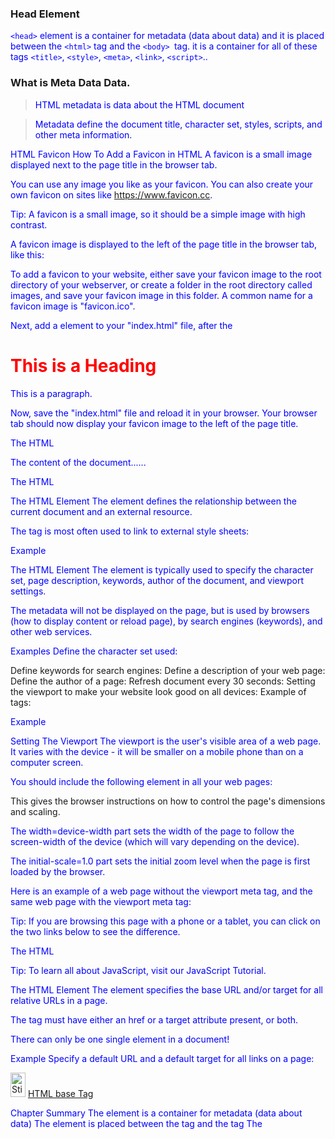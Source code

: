 ### Head Element



`<head>` element is a container for metadata (data about data) and it is placed between the `<html>` tag and the `<body> `tag. it is a container for all of  these tags `<title>`, `<style>`, `<meta>`, `<link>`, `<script>`.. 

### What is Meta Data Data.
> HTML metadata is data about the HTML document

>Metadata define the document title, character set, styles, scripts, and other meta information.


HTML Favicon
How To Add a Favicon in HTML
A favicon is a small image displayed next to the page title in the browser tab.

You can use any image you like as your favicon. You can also create your own favicon on sites like https://www.favicon.cc.

Tip: A favicon is a small image, so it should be a simple image with high contrast.

A favicon image is displayed to the left of the page title in the browser tab, like this:

To add a favicon to your website, either save your favicon image to the root directory of your webserver, or create a folder in the root directory called images, and save your favicon image in this folder. A common name for a favicon image is "favicon.ico".

Next, add a <link> element to your "index.html" file, after the <title> element, like this:
Example
<!DOCTYPE html>
<html>
<head>
  <title>My Page Title</title>
  <link rel="icon" type="image/x-icon" href="/images/favicon.ico">
</head>
<body>

<h1>This is a Heading</h1>
<p>This is a paragraph.</p>

</body>
</html>

Now, save the "index.html" file and reload it in your browser. Your browser tab should now display your favicon image to the left of the page title.


The HTML <title> Element
The <title> element defines the title of the document. The title must be text-only, and it is shown in the browser's title bar or in the page's tab.

The <title> element is required in HTML documents!

The content of a page title is very important for search engine optimization (SEO)! The page title is used by search engine algorithms to decide the order when listing pages in search results.

The <title> element:

defines a title in the browser toolbar
provides a title for the page when it is added to favorites
displays a title for the page in search engine-results
So, try to make the title as accurate and meaningful as possible!

A simple HTML document:
Example
<!DOCTYPE html>
<html>
<head>
  <title>A Meaningful Page Title</title>
</head>
<body>

The content of the document......

</body>
</html>


The HTML <style> Element
The <style> element is used to define style information for a single HTML page:

Example
<style>
  body {background-color: powderblue;}
  h1 {color: red;}
  p {color: blue;}
</style>

The HTML <link> Element
The <link> element defines the relationship between the current document and an external resource.

The <link> tag is most often used to link to external style sheets:

Example
<link rel="stylesheet" href="mystyle.css">

The HTML <meta> Element
The <meta> element is typically used to specify the character set, page description, keywords, author of the document, and viewport settings.

The metadata will not be displayed on the page, but is used by browsers (how to display content or reload page), by search engines (keywords), and other web services.

Examples
Define the character set used:

<meta charset="UTF-8">
Define keywords for search engines:

<meta name="keywords" content="HTML, CSS, JavaScript">
Define a description of your web page:

<meta name="description" content="Free Web tutorials">
Define the author of a page:

<meta name="author" content="John Doe">
Refresh document every 30 seconds:

<meta http-equiv="refresh" content="30">
Setting the viewport to make your website look good on all devices:

<meta name="viewport" content="width=device-width, initial-scale=1.0">
Example of <meta> tags:

Example
<meta charset="UTF-8">
<meta name="description" content="Free Web tutorials">
<meta name="keywords" content="HTML, CSS, JavaScript">
<meta name="author" content="John Doe">


Setting The Viewport
The viewport is the user's visible area of a web page. It varies with the device - it will be smaller on a mobile phone than on a computer screen.

You should include the following <meta> element in all your web pages:

<meta name="viewport" content="width=device-width, initial-scale=1.0">
This gives the browser instructions on how to control the page's dimensions and scaling.

The width=device-width part sets the width of the page to follow the screen-width of the device (which will vary depending on the device).

The initial-scale=1.0 part sets the initial zoom level when the page is first loaded by the browser.

Here is an example of a web page without the viewport meta tag, and the same web page with the viewport meta tag:

Tip: If you are browsing this page with a phone or a tablet, you can click on the two links below to see the difference.

The HTML <script> Element
The <script> element is used to define client-side JavaScripts.

The following JavaScript writes "Hello JavaScript!" into an HTML element with id="demo":

Example
<script>
function myFunction() {
  document.getElementById("demo").innerHTML = "Hello JavaScript!";
}
</script>

Tip: To learn all about JavaScript, visit our JavaScript Tutorial.

The HTML <base> Element
The <base> element specifies the base URL and/or target for all relative URLs in a page.

The <base> tag must have either an href or a target attribute present, or both.

There can only be one single <base> element in a document!

Example
Specify a default URL and a default target for all links on a page:

<head>
<base href="https://www.w3schools.com/" target="_blank">
</head>

<body>
<img src="images/stickman.gif" width="24" height="39" alt="Stickman">
<a href="tags/tag_base.asp">HTML base Tag</a>
</body>

Chapter Summary
The <head> element is a container for metadata (data about data)
The <head> element is placed between the <html> tag and the <body> tag
The <title> element is required and it defines the title of the document
The <style> element is used to define style information for a single document
The <link> tag is most often used to link to external style sheets
The <meta> element is typically used to specify the character set, page description, keywords, author of the document, and viewport settings
The <script> element is used to define client-side JavaScripts
The <base> element specifies the base URL and/or target for all relative URLs in a page